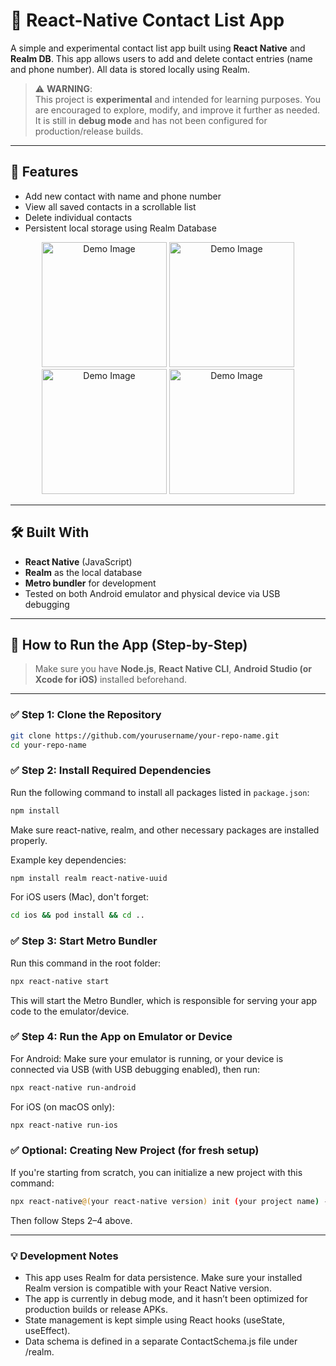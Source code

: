 # 📱 React-Native Contact List App

A simple and experimental contact list app built using **React Native** and **Realm DB**. This app allows users to add and delete contact entries (name and phone number). All data is stored locally using Realm.

> ⚠️ **WARNING**:  
> This project is **experimental** and intended for learning purposes. You are encouraged to explore, modify, and improve it further as needed. It is still in **debug mode** and has not been configured for production/release builds.

---

## 🚀 Features

- Add new contact with name and phone number
- View all saved contacts in a scrollable list
- Delete individual contacts
- Persistent local storage using Realm Database

<div align="center">
  <img src="https://i.postimg.cc/rsD0f83F/Whats-App-Image-2025-05-18-at-00-39-14.jpg" alt="Demo Image" style="width: 200px; height: auto;" />
  <img src="https://i.postimg.cc/BZz1XKP8/Whats-App-Image-2025-05-18-at-00-39-15.jpg" alt="Demo Image" style="width: 200px; height: auto;" />
  <img src="https://i.postimg.cc/3w9k74Hx/Whats-App-Image-2025-05-18-at-00-39-15-1.jpg" alt="Demo Image" style="width: 200px; height: auto;" />
  <img src="https://i.postimg.cc/w3KvFDD0/Whats-App-Image-2025-05-18-at-00-39-15-2.jpg" alt="Demo Image" style="width: 200px; height: auto;" />
</div>

---

## 🛠️ Built With

- **React Native** (JavaScript)
- **Realm** as the local database
- **Metro bundler** for development
- Tested on both Android emulator and physical device via USB debugging

---

## 📖 How to Run the App (Step-by-Step)

> Make sure you have **Node.js**, **React Native CLI**, **Android Studio (or Xcode for iOS)** installed beforehand.

---

### ✅ Step 1: Clone the Repository

```bash
git clone https://github.com/yourusername/your-repo-name.git
cd your-repo-name
```

### ✅ Step 2: Install Required Dependencies
Run the following command to install all packages listed in ```package.json```:

```bash
npm install
```
Make sure react-native, realm, and other necessary packages are installed properly.

Example key dependencies:
```bash
npm install realm react-native-uuid
```
For iOS users (Mac), don't forget:
```bash
cd ios && pod install && cd ..
```

### ✅ Step 3: Start Metro Bundler
Run this command in the root folder:
```bash
npx react-native start
```
This will start the Metro Bundler, which is responsible for serving your app code to the emulator/device.

### ✅ Step 4: Run the App on Emulator or Device
For Android:
Make sure your emulator is running, or your device is connected via USB (with USB debugging enabled), then run:

```bash
npx react-native run-android
```
For iOS (on macOS only):
```bash
npx react-native run-ios
```

### ✅ Optional: Creating New Project (for fresh setup)
If you're starting from scratch, you can initialize a new project with this command:
```bash
npx react-native@(your react-native version) init (your project name) --version (your react-native version)
```
Then follow Steps 2–4 above.

---

### 💡 Development Notes
- This app uses Realm for data persistence. Make sure your installed Realm version is compatible with your React Native version.
- The app is currently in debug mode, and it hasn’t been optimized for production builds or release APKs.
- State management is kept simple using React hooks (useState, useEffect).
- Data schema is defined in a separate ContactSchema.js file under /realm.
